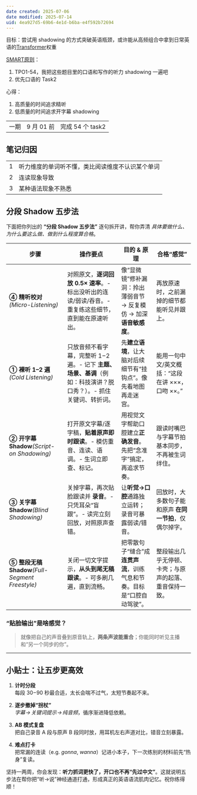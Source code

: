 ```yaml
---
date created: 2025-07-06
date modified: 2025-07-14
uid: 4ea927d5-69b6-4e1d-b6ba-e4f592b72694
---
```


目标：尝试用 shadowing 的方式突破英语瓶颈，或许能从高频组合中拿到日常英语的[Transformer](Transformer.md)权重

[SMART原则](SMART原则.md)：

1. TPO1-54，我把这些题目里的口语和写作的听力 shadowing 一遍吧
2. 优先口语的 Task2

心得：

1. 高质量的时间追求精听
2. 低质量的时间追求开字幕 shadowing

|     |          |               |
| --- | -------- | ------------- |
| 一期  | 9 月 01 前 | 完成 54 个 task2 |

## 笔记归因

|     |                          |
| --- | ------------------------ |
| 1   | 听力维度的单词听不懂，类比阅读维度不认识某个单词 |
| 2   | 连读现象导致                   |
| 3   | 某种语法现象不熟悉                |

## 分段 Shadow 五步法

下面把你列出的 **“分段 Shadow 五步法”** 逐句拆开讲，帮你弄清 _具体要做什么、为什么要这么做、做到什么程度算合格_。

| 步骤                                          | 操作要点                                                              | 目的 & 原理                                  | 合格“感觉”                         |
| ------------------------------------------- | ----------------------------------------------------------------- | ---------------------------------------- | ------------------------------ |
| **④ 精听校对**_(Micro-Listening)_               | 对照原文，**逐词回放 0.5× 速率**。- 标出没听出的连读/弱读/吞音。- 重复练这些细节，直到能在原速听出。| 像“显微镜”修补漏洞：拎出薄弱音节 → 反复模仿 → 加深**语音敏感度**。| 再放原速时，之前漏掉的细节都能听见并跟上。|
| **① 裸听 1–2 遍**_(Cold Listening)_            | 只放音频不看字幕，完整听 1 – 2 遍。- 记下 **主题、场景、基调**（例如：科技演讲？脱口秀？）。- 抓住关键词、转折词。| 先**建立语境**，让大脑对后续细节有“挂钩点”。像先看地图再走迷宫。| 能用一句中文/英文概括：“这段在讲 ×××，口吻 ××。”  |
| **② 开字幕 Shadow**_(Script-on Shadowing)_     | 打开原文字幕/逐字稿，**贴着原声即时跟读**。- 模仿重音、连读、语调。- 生词立即查、标记。| 用视觉文字帮助口腔建立**正确发音**。先把“念准字”搞定，再追求节奏。| 跟读时嘴巴与字幕节拍基本同步，不再被生词绊住。|
| **③ 关字幕 Shadow**_(Blind Shadowing)_         | 关掉字幕，再次贴脸跟读并 **录音**。- 只凭耳朵“盲跟”。- 读完立刻回放，对照原声查错。| 让**听觉→口腔**通路独立运转；录音可暴露弱读/错音。| 回放时，大多数句子能和原声 **在同一节拍**，仅偶尔掉字。|
| **⑤ 整段无稿 Shadow**_(Full-Segment Freestyle)_ | 关闭一切文字提示，**从头到尾无稿跟读**。- 可多刷几遍，直到流畅。| 把零散句子“缝合”成 **连贯声流**，训练气息和节奏。目标是“口腔自动驾驶”。| 整段输出几乎无停顿、卡壳；与原声的起落、重音保持一致。|

### “贴脸输出”是啥感觉？

> 就像把自己的声音叠到原音轨上，**两条声波能重合**；你能同时听见主播和“另一个同步的你”。

---

## 小贴士：让五步更高效

1. **计时分段**  
    每段 30 – 90 秒最合适，太长会喘不过气，太短节奏起不来。
    
2. **逐步撤掉“拐杖”**  
    _字幕 → 关键词提示 → 纯音频_，循序渐进降低依赖。
    
3. **AB 模式复盘**  
    把自己录音 A 段与原声 B 段同时放，用耳机左右声道对比，错音立刻暴露。
    
4. **难点打卡**  
    把常漏的连读（e.g. _gonna_, _wanna_）记进小本子，下一次练别的材料前先“热身”复读。
    

坚持一两周，你会发现：**听力抓词更快了，开口也不再“先过中文”**。这就说明五步法在帮你把“听→说”神经通道打通，形成真正的英语语流肌肉记忆。祝你练得顺！
